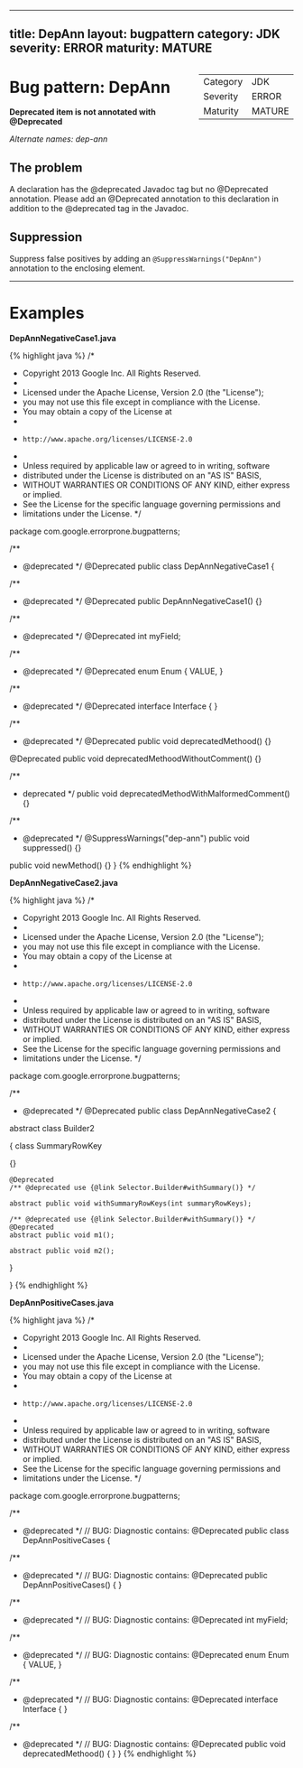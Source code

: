 <!--
*** AUTO-GENERATED, DO NOT MODIFY ***
To make changes, edit the @BugPattern annotation or the explanation in docs/bugpattern.
-->

---
title: DepAnn
layout: bugpattern
category: JDK
severity: ERROR
maturity: MATURE
---

<div style="float:right;"><table id="metadata">
<tr><td>Category</td><td>JDK</td></tr>
<tr><td>Severity</td><td>ERROR</td></tr>
<tr><td>Maturity</td><td>MATURE</td></tr>
</table></div>

# Bug pattern: DepAnn
__Deprecated item is not annotated with @Deprecated__

_Alternate names: dep-ann_

## The problem
A declaration has the @deprecated Javadoc tag but no @Deprecated annotation. Please add an @Deprecated annotation to this declaration in addition to the @deprecated tag in the Javadoc.

## Suppression
Suppress false positives by adding an `@SuppressWarnings("DepAnn")` annotation to the enclosing element.

----------

# Examples
__DepAnnNegativeCase1.java__

{% highlight java %}
/*
 * Copyright 2013 Google Inc. All Rights Reserved.
 *
 * Licensed under the Apache License, Version 2.0 (the "License");
 * you may not use this file except in compliance with the License.
 * You may obtain a copy of the License at
 *
 *     http://www.apache.org/licenses/LICENSE-2.0
 *
 * Unless required by applicable law or agreed to in writing, software
 * distributed under the License is distributed on an "AS IS" BASIS,
 * WITHOUT WARRANTIES OR CONDITIONS OF ANY KIND, either express or implied.
 * See the License for the specific language governing permissions and
 * limitations under the License.
 */

package com.google.errorprone.bugpatterns;

/**
 * @deprecated
 */
@Deprecated
public class DepAnnNegativeCase1 {

  /**
   * @deprecated
   */
  @Deprecated
  public DepAnnNegativeCase1() {}

  /**
   * @deprecated
   */
  @Deprecated
  int myField;

  /**
   * @deprecated
   */
  @Deprecated
  enum Enum {
    VALUE,
  }

  /**
   * @deprecated
   */
  @Deprecated
  interface Interface {
  }

  /**
   * @deprecated
   */
  @Deprecated
  public void deprecatedMethood() {}

  @Deprecated
  public void deprecatedMethoodWithoutComment() {}
  
  /**
   * deprecated
   */
  public void deprecatedMethodWithMalformedComment() {}

  /**
   * @deprecated
   */
  @SuppressWarnings("dep-ann")
  public void suppressed() {}

  public void newMethod() {}
}
{% endhighlight %}

__DepAnnNegativeCase2.java__

{% highlight java %}
/*
 * Copyright 2013 Google Inc. All Rights Reserved.
 *
 * Licensed under the Apache License, Version 2.0 (the "License");
 * you may not use this file except in compliance with the License.
 * You may obtain a copy of the License at
 *
 *     http://www.apache.org/licenses/LICENSE-2.0
 *
 * Unless required by applicable law or agreed to in writing, software
 * distributed under the License is distributed on an "AS IS" BASIS,
 * WITHOUT WARRANTIES OR CONDITIONS OF ANY KIND, either express or implied.
 * See the License for the specific language governing permissions and
 * limitations under the License.
 */

package com.google.errorprone.bugpatterns;

/**
 * @deprecated
 */
@Deprecated
public class DepAnnNegativeCase2 {
  
  abstract class Builder2<P> {
    class SummaryRowKey<P> {}
    
    @Deprecated
    /** @deprecated use {@link Selector.Builder#withSummary()} */
    
    abstract public void withSummaryRowKeys(int summaryRowKeys);
    
    /** @deprecated use {@link Selector.Builder#withSummary()} */
    @Deprecated
    abstract public void m1();
    
    abstract public void m2();
    
  }
  
}
{% endhighlight %}

__DepAnnPositiveCases.java__

{% highlight java %}
/*
 * Copyright 2013 Google Inc. All Rights Reserved.
 *
 * Licensed under the Apache License, Version 2.0 (the "License");
 * you may not use this file except in compliance with the License.
 * You may obtain a copy of the License at
 *
 *     http://www.apache.org/licenses/LICENSE-2.0
 *
 * Unless required by applicable law or agreed to in writing, software
 * distributed under the License is distributed on an "AS IS" BASIS,
 * WITHOUT WARRANTIES OR CONDITIONS OF ANY KIND, either express or implied.
 * See the License for the specific language governing permissions and
 * limitations under the License.
 */

package com.google.errorprone.bugpatterns;

/**
 * @deprecated
 */
// BUG: Diagnostic contains: @Deprecated
public class DepAnnPositiveCases {

  /**
   * @deprecated
   */
  // BUG: Diagnostic contains: @Deprecated
  public DepAnnPositiveCases() {
  }
  
  /**
   * @deprecated
   */
  // BUG: Diagnostic contains: @Deprecated
  int myField;
  
  /**
   * @deprecated
   */
  // BUG: Diagnostic contains: @Deprecated
  enum Enum {
    VALUE,
  }
  
  /**
   * @deprecated
   */
  // BUG: Diagnostic contains: @Deprecated
  interface Interface {
  }
  
  /**
   * @deprecated 
   */
  // BUG: Diagnostic contains: @Deprecated
  public void deprecatedMethood() {
  }
}
{% endhighlight %}

